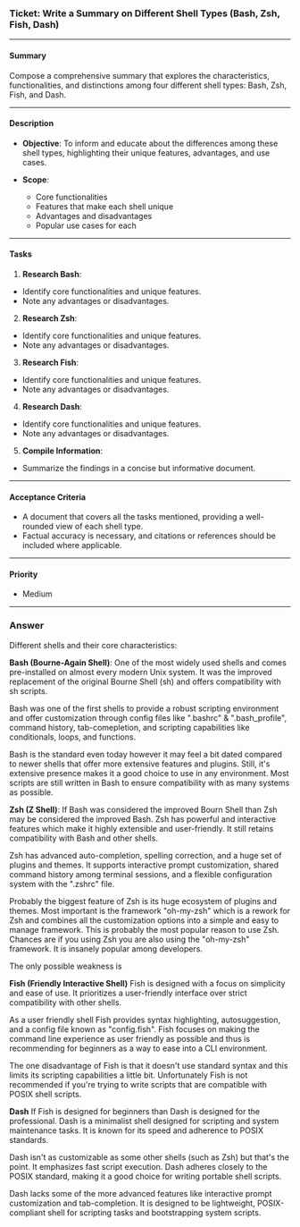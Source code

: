 ### Ticket: Write a Summary on Different Shell Types (Bash, Zsh, Fish, Dash)

---

#### Summary

Compose a comprehensive summary that explores the characteristics, functionalities, and distinctions among four different shell types: Bash, Zsh, Fish, and Dash.

---

#### Description

- **Objective**: To inform and educate about the differences among these shell types, highlighting their unique features, advantages, and use cases.
  
- **Scope**: 
  - Core functionalities
  - Features that make each shell unique
  - Advantages and disadvantages
  - Popular use cases for each

---

#### Tasks

1. **Research Bash**: 
  - Identify core functionalities and unique features.
  - Note any advantages or disadvantages.
  
2. **Research Zsh**: 
  - Identify core functionalities and unique features.
  - Note any advantages or disadvantages.

3. **Research Fish**: 
  - Identify core functionalities and unique features.
  - Note any advantages or disadvantages.

4. **Research Dash**: 
  - Identify core functionalities and unique features.
  - Note any advantages or disadvantages.

5. **Compile Information**: 
  - Summarize the findings in a concise but informative document.

---

#### Acceptance Criteria

- A document that covers all the tasks mentioned, providing a well-rounded view of each shell type.
- Factual accuracy is necessary, and citations or references should be included where applicable.

---

#### Priority

- Medium

***
### Answer


Different shells and their core characteristics:

**Bash (Bourne-Again Shell)**:
One of the most widely used shells and comes pre-installed on almost every modern Unix system. It was the improved replacement of the original Bourne Shell (sh) and offers compatibility with sh scripts. 

Bash was one of the first shells to provide a robust scripting environment and offer customization through config files like ".bashrc" & ".bash_profile", command history, tab-comepletion, and scripting capabilities like conditionals, loops, and functions.

Bash is the standard even today however it may feel a bit dated compared to newer shells that offer more extensive features and plugins. Still, it's extensive presence makes it a good choice to use in any environment. Most scripts are still written in Bash to ensure compatibility with as many systems as possible. 

**Zsh (Z Shell)**:
If Bash was considered the improved Bourn Shell than Zsh may be considered the improved Bash. Zsh has powerful and interactive features which make it highly extensible and user-friendly. It still retains compatibility with Bash and other shells.

Zsh has advanced auto-completion, spelling correction, and a huge set of plugins and themes. It supports interactive prompt customization, shared command history among terminal sessions, and a flexible configuration system with the ".zshrc" file.

Probably the biggest feature of Zsh is its huge ecosystem of plugins and themes. Most important is the framework "oh-my-zsh" which is a rework for Zsh and combines all the customization options into a simple and easy to manage framework. This is probably the most popular reason to use Zsh. Chances are if you using Zsh you are also using the "oh-my-zsh" framework. It is insanely popular among developers.

The only possible weakness is 

**Fish (Friendly Interactive Shell)**
Fish is designed with a focus on simplicity and ease of use. It prioritizes a user-friendly interface over strict compatibility with other shells.

As a user friendly shell Fish provides syntax highlighting, autosuggestion, and a config file known as "config.fish". Fish focuses on making the command line experience as user friendly as possible and thus is recommending for beginners as a way to ease into a CLI environment. 

The one disadvantage of Fish is that it doesn't use standard syntax and this limits its scripting capabilities a little bit. Unfortunately Fish is not recommended if you're trying to write scripts that are compatible with POSIX shell scripts.

**Dash**
If Fish is designed for beginners than Dash is designed for the professional. Dash is a minimalist shell designed for scripting and system maintenance tasks. It is known for its speed and adherence to POSIX standards.

Dash isn't as customizable as some other shells (such as Zsh) but that's the point. It emphasizes fast script execution. Dash adheres closely to the POSIX standard, making it a good choice for writing portable shell scripts.

Dash lacks some of the more advanced features like interactive prompt customization and tab-completion. It is designed to be lightweight, POSIX-compliant shell for scripting tasks and bootstrapping system scripts. 
